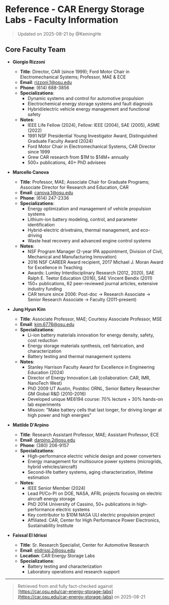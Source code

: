 # Reference - CAR Energy Storage Labs - Faculty Information

> Updated on 2025-08-21 by @KemingHe

## Core Faculty Team

- **Giorgio Rizzoni**
  - **Title**: Director, CAR (since 1999); Ford Motor Chair in Electromechanical Systems; Professor, MAE & ECE
  - **Email**: [rizzoni.1@osu.edu](mailto:rizzoni.1@osu.edu)
  - **Phone**: (614) 688-3856
  - **Specializations**:
    - Dynamic systems and control for automotive propulsion
    - Electrochemical energy storage systems and fault diagnosis
    - Hybrid/electric vehicle energy management and functional safety
  - **Notes**:
    - IEEE Life Fellow (2024), Fellow: IEEE (2004), SAE (2005), ASME (2022)
    - 1991 NSF Presidential Young Investigator Award, Distinguished Graduate Faculty Award (2024)
    - Ford Motor Chair in Electromechanical Systems, CAR Director since 1999
    - Grew CAR research from $1M to $14M+ annually
    - 500+ publications, 40+ PhD advisees

- **Marcello Canova**
  - **Title**: Professor, MAE; Associate Chair for Graduate Programs; Associate Director for Research and Education, CAR
  - **Email**: [canova.1@osu.edu](mailto:canova.1@osu.edu)
  - **Phone**: (614) 247-2336
  - **Specializations**:
    - Energy optimization and management of vehicle propulsion systems
    - Lithium-ion battery modeling, control, and parameter identification
    - Hybrid-electric drivetrains, thermal management, and eco-driving
    - Waste heat recovery and advanced engine control systems
  - **Notes**:
    - NSF Program Manager (2-year IPA appointment, Division of Civil, Mechanical and Manufacturing Innovation)
    - 2016 NSF CAREER Award recipient, 2017 Michael J. Moran Award for Excellence in Teaching
    - Awards: Lumley Interdisciplinary Research (2012, 2020), SAE Ralph E. Teetor Education (2016), SAE Vincent Bendix (2011)
    - 150+ publications, 62 peer-reviewed journal articles, extensive industry funding
    - CAR tenure since 2006: Post-doc → Research Associate → Senior Research Associate → Faculty (2011-present)

- **Jung Hyun Kim**
  - **Title**: Associate Professor, MAE; Courtesy Associate Professor, MSE
  - **Email**: [kim.6776@osu.edu](mailto:kim.6776@osu.edu)
  - **Specializations**:
    - Li-ion battery materials innovation for energy density, safety, cost reduction
    - Energy storage materials synthesis, cell fabrication, and characterization
    - Battery testing and thermal management systems
  - **Notes**:
    - Stanley Harrison Faculty Award for Excellence in Engineering Education (2024)
    - Director of Energy Innovation Lab (collaboration: CAR, IMR, NanoTech West)
    - PhD 2009 UT Austin, Postdoc ORNL, Senior Battery Researcher GM Global R&D (2010-2016)
    - Developed unique ME6194 course: 70% lecture + 30% hands-on lab experiments
    - Mission: "Make battery cells that last longer, for driving longer at high power and high energies"

- **Matilde D'Arpino**
  - **Title**: Research Assistant Professor, MAE; Assistant Professor, ECE
  - **Email**: [darpino.2@osu.edu](mailto:darpino.2@osu.edu)
  - **Phone**: (380) 206-9157
  - **Specializations**:
    - High-performance electric vehicle design and power converters
    - Energy management for multisource power systems (microgrids, hybrid vehicles/aircraft)
    - Second-life battery systems, aging characterization, lifetime estimation
  - **Notes**:
    - IEEE Senior Member (2024)
    - Lead PI/Co-PI on DOE, NASA, AFRL projects focusing on electric aircraft energy storage
    - PhD 2014 University of Cassino, 50+ publications in high-performance electric systems
    - Key contributor to $10M NASA ULI electric propulsion project
    - Affiliated: CAR, Center for High Performance Power Electronics, Sustainability Institute

- **Faissal El Idrissi**
  - **Title**: Sr. Research Specialist, Center for Automotive Research
  - **Email**: [elidrissi.2@osu.edu](mailto:elidrissi.2@osu.edu)
  - **Location**: CAR Energy Storage Labs
  - **Specializations**:
    - Battery testing and characterization
    - Laboratory operations and research support

---

> Retrieved from and fully fact-checked against [https://car.osu.edu/car-energy-storage-labs](https://car.osu.edu/car-energy-storage-labs) on 2025-08-21
